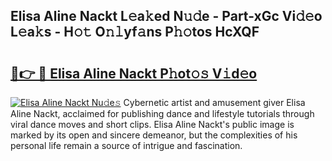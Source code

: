 ## Elisa Aline Nackt L𝚎a𝚔ed N𝚞𝚍e - Part-xGc Vi𝚍𝚎o L𝚎a𝚔s - H𝚘𝚝 O𝚗𝚕yf𝚊ns P𝚑𝚘tos HcXQF

# <h2><a href="http://kfc8kyn.oniu.top/?m=Elisa+Aline+Nackt">🔗👉 🔴 Elisa Aline Nackt P𝚑ot𝚘𝚜 V𝚒d𝚎o</a></h2>

[![Elisa Aline Nackt Nu𝚍e𝚜](https://i.imgur.com/0qMVB7G.gif)](http://kfc8kyn.oniu.top/?m=Elisa+Aline+Nackt)
Cybernetic artist and amusement giver Elisa Aline Nackt, acclaimed for publishing dance and lifestyle tutorials through viral dance moves and short clips. Elisa Aline Nackt's public image is marked by its open and sincere demeanor, but the complexities of his personal life remain a source of intrigue and fascination.  
